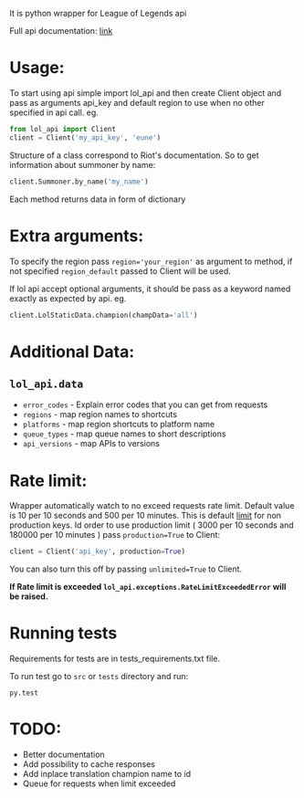 It is python wrapper for League of Legends api

Full api documentation: [link](https://developer.riotgames.com/api/methods)

# Usage:
To start using api simple import lol_api and then create Client object and pass as arguments api_key and default region to use when no other specified in api call.
eg.
```python
from lol_api import Client
client = Client('my_api_key', 'eune')
```
Structure of a class correspond to Riot's documentation.
So to get information about summoner by name:
```python
client.Summoner.by_name('my_name')
```

Each method returns data in form of dictionary

# Extra arguments:
To specify the region pass `region='your_region'` as argument to method, if not specified `region_default` passed to Client will be used.

If lol api accept optional arguments, it should be pass as a keyword named exactly as expected by api. eg.
```python
client.LolStaticData.champion(champData='all')
```


# Additional Data:
##  `lol_api.data`
* `error_codes` - Explain error codes that you can get from requests
* `regions` - map region names to shortcuts
* `platforms` - map region shortcuts to platform name
* `queue_types` - map queue names to short descriptions
* `api_versions` - map APIs to versions


# Rate limit:
Wrapper automatically watch to no exceed requests rate limit. Default value is 10 per 10 seconds and 500 per 10 minutes.
This is default [limit](https://developer.riotgames.com/docs/api-keys) for non production keys.
Id order to use production limit ( 3000 per 10 seconds and 180000 per 10 minutes ) pass `production=True` to Client:
```python
client = Client('api_key', production=True) 
```
You can also turn this off by passing `unlimited=True` to Client.

**If Rate limit is exceeded `lol_api.exceptions.RateLimitExceededError` will be raised.**

# Running tests
Requirements for tests are in tests_requirements.txt file.

To run test go to `src` or `tests` directory and run:

`py.test`


# TODO:
* Better documentation
* Add possibility to cache responses
* Add inplace translation champion name to id
* Queue for requests when limit exceeded
